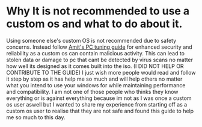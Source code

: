 # Why It is not recommended to use a custom os and what to do about it.

Using someone else's custom OS is not recommended due to safety concerns. Instead follow [Amit's PC tuning guide](https://github.com/amitxv/PC-Tuning) for enhanced security and reliability as a custom os can contain malicious activity. This can lead to stolen data or damage to pc that cant be detected by virus scans no matter how well its designed as it comes built into the iso. (I DID NOT HELP OR CONTRIBUTE TO THE GUIDE) I just wish more people would read and follow it step by step as it has help me so much and will help others no matter what you intend to use your windows for while maintaining performance and compatibility. I am not one of those people who thinks they know everything or is against everything because im not as I was once a custom os user aswell but I wanted to share my experience from starting off as a custom os user to realise that they are not safe and found this guide to help me so much to this day.
